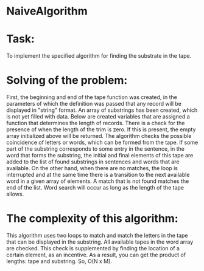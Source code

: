 # NaiveAlgorithm

# Task:

To implement the specified algorithm for finding the substrate in the tape.

# Solving of the problem:

First, the beginning and end of the tape function was created, in the parameters of which the definition was passed that any record will be displayed in "string" format.
An array of substrings has been created, which is not yet filled with data. Below are created variables that are assigned a function that determines the length of records.
There is a check for the presence of when the length of the trim is zero. If this is present, the empty array initialized above will be returned.
The algorithm checks the possible coincidence of letters or words, which can be formed from the tape. If some part of the substring corresponds to some entry in the sentence, in the word that forms the substring, the initial and final elements of this tape are added to the list of found substrings in sentences and words that are available.
On the other hand, when there are no matches, the loop is interrupted and at the same time there is a transition to the next available word in a given array of elements. A match that is not found matches the end of the list. Word search will occur as long as the length of the tape allows.

# The complexity of this algorithm:

This algorithm uses two loops to match and match the letters in the tape that can be displayed in the substring. All available tapes in the word array are checked. This check is supplemented by finding the location of a certain element, as an incentive. As a result, you can get the product of lengths: tape and substring. So, O(N x M).


